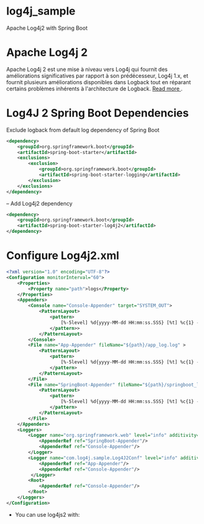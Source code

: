 # log4j_sample
 Apache Log4j2 with Spring Boot
 
 # Apache Log4j 2
Apache Log4j 2 est une mise à niveau vers Log4j qui fournit des améliorations significatives par rapport à son prédécesseur, Log4j 1.x, et fournit plusieurs améliorations disponibles dans Logback tout en réparant certains problèmes inhérents à l'architecture de Logback. [ Read more ](https://logging.apache.org/log4j/2.0/index.html).
  
 # Log4J 2 Spring Boot Dependencies

 Exclude logback from default log dependency of Spring Boot
```xml
<dependency>
	<groupId>org.springframework.boot</groupId>
	<artifactId>spring-boot-starter</artifactId>
	<exclusions>
		<exclusion>
			<groupId>org.springframework.boot</groupId>
			<artifactId>spring-boot-starter-logging</artifactId>
		</exclusion>
	</exclusions>
</dependency>
```
– Add Log4j2 dependency

```xml
<dependency>
	<groupId>org.springframework.boot</groupId>
	<artifactId>spring-boot-starter-log4j2</artifactId>
</dependency>
```
 # Configure Log4j2.xml
```xml
<?xml version="1.0" encoding="UTF-8"?>
<Configuration monitorInterval="60">
    <Properties>
        <Property name="path">logs</Property>
    </Properties>
    <Appenders>
        <Console name="Console-Appender" target="SYSTEM_OUT">
            <PatternLayout>
                <pattern>
                    [%-5level] %d{yyyy-MM-dd HH:mm:ss.SSS} [%t] %c{1} - %msg%n
                </pattern>>
            </PatternLayout>
        </Console>
        <File name="App-Appender" fileName="${path}/app_log.log" >
            <PatternLayout>
                <pattern>
                    [%-5level] %d{yyyy-MM-dd HH:mm:ss.SSS} [%t] %c{1} - %msg%n
                </pattern>
            </PatternLayout>
        </File>
        <File name="SpringBoot-Appender" fileName="${path}/springboot_log.log" >
            <PatternLayout>
                <pattern>
                    [%-5level] %d{yyyy-MM-dd HH:mm:ss.SSS} [%t] %c{1} - %msg%n
                </pattern>
            </PatternLayout>
        </File>
    </Appenders>
    <Loggers>
        <Logger name="org.springframework.web" level="info" additivity="false">
            <AppenderRef ref="SpringBoot-Appender"/>
            <AppenderRef ref="Console-Appender"/>
        </Logger> 
        <Logger name="com.log4j.sample.Log4J2Conf" level="info" additivity="false">
            <AppenderRef ref="App-Appender"/>
            <AppenderRef ref="Console-Appender"/>
         </Logger>
        <Root>
            <AppenderRef ref="Console-Appender"/>
        </Root>
    </Loggers>
</Configuration>
```
- You can use log4js2 with:
